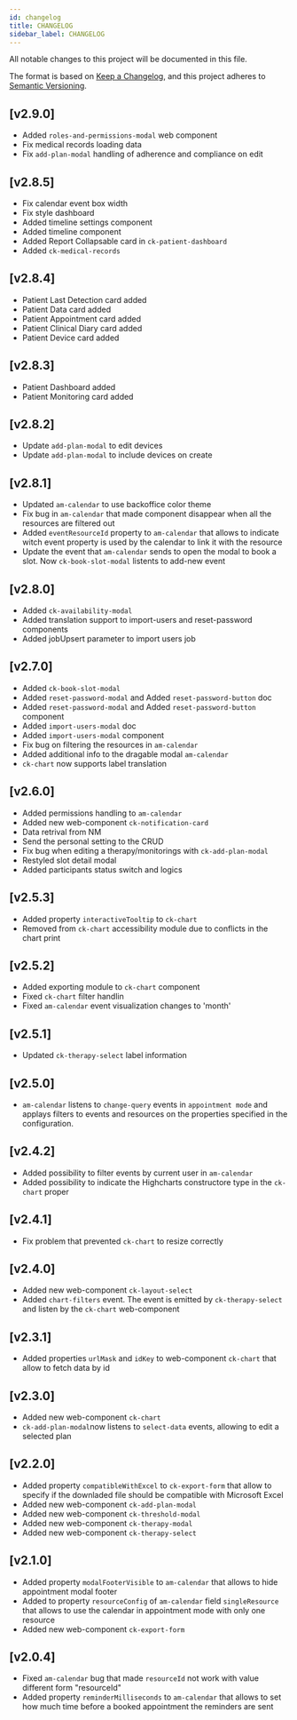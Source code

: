 ```yaml
---
id: changelog
title: CHANGELOG
sidebar_label: CHANGELOG
---
```


<!--
WARNING: this file was automatically generated by Mia-Platform Doc Aggregator.
DO NOT MODIFY IT BY HAND.
Instead, modify the source file and run the aggregator to regenerate this file.
-->

All notable changes to this project will be documented in this file.

The format is based on [Keep a Changelog](https://keepachangelog.com/en/1.0.0/),
and this project adheres to [Semantic Versioning](https://semver.org/spec/v2.0.0.html).

## [v2.9.0]

- Added `roles-and-permissions-modal` web component
- Fix medical records loading data
- Fix `add-plan-modal` handling of adherence and compliance on edit

## [v2.8.5]

- Fix calendar event box width
- Fix style dashboard
- Added timeline settings component
- Added timeline component
- Added Report Collapsable card in `ck-patient-dashboard`
- Added `ck-medical-records`

## [v2.8.4]

- Patient Last Detection card added
- Patient Data card added
- Patient Appointment card added
- Patient Clinical Diary card added
- Patient Device card added

## [v2.8.3]

- Patient Dashboard added
- Patient Monitoring card added

## [v2.8.2]

- Update `add-plan-modal` to edit devices
- Update `add-plan-modal` to include devices on create

## [v2.8.1]

- Updated `am-calendar` to use backoffice color theme
- Fix bug in `am-calendar` that made component disappear when all the resources are filtered out
- Added `eventResourceId` property to `am-calendar` that allows to indicate witch event property is used by the calendar to link it with the resource
- Update the event that `am-calendar` sends to open the modal to book a slot. Now `ck-book-slot-modal` listents to add-new event

## [v2.8.0]

- Added `ck-availability-modal`
- Added translation support to import-users and reset-password components
- Added jobUpsert parameter to import users job

## [v2.7.0]

- Added `ck-book-slot-modal`
- Added `reset-password-modal` and Added `reset-password-button` doc
- Added `reset-password-modal` and Added `reset-password-button` component
- Added `import-users-modal` doc
- Added `import-users-modal` component
- Fix bug on filtering the resources in `am-calendar`
- Added additional info to the dragable modal `am-calendar`
- `ck-chart` now supports label translation

## [v2.6.0]

- Added permissions handling to `am-calendar`
- Added new web-component `ck-notification-card`
- Data retrival from NM
- Send the personal setting to the CRUD 
- Fix bug when editing a therapy/monitorings with `ck-add-plan-modal`  
- Restyled slot detail modal
- Added participants status switch and logics

## [v2.5.3]

- Added property `interactiveTooltip` to `ck-chart`
- Removed from `ck-chart` accessibility module due to conflicts in the chart print 

## [v2.5.2]

- Added exporting module to `ck-chart` component
- Fixed `ck-chart` filter handlin
- Fixed `am-calendar` event visualization changes to 'month'
  
## [v2.5.1]

- Updated `ck-therapy-select` label information
  
## [v2.5.0]

- `am-calendar` listens to `change-query` events in `appointment mode` and applays filters to events and resources on the properties specified in the configuration.

## [v2.4.2]

- Added possibility to filter events by current user in `am-calendar`
- Added possibility to indicate the Highcharts constructore type in the `ck-chart` proper
  
## [v2.4.1]

- Fix problem that prevented `ck-chart` to resize correctly

## [v2.4.0]

- Added new web-component `ck-layout-select`
- Added `chart-filters` event. The event is emitted by `ck-therapy-select` and listen by the `ck-chart` web-component

## [v2.3.1]

- Added properties `urlMask` and `idKey` to web-component `ck-chart` that allow to fetch data by id  
  
## [v2.3.0]

- Added new web-component `ck-chart`
- `ck-add-plan-modal`now listens to `select-data` events, allowing to edit a selected plan
  
## [v2.2.0]

- Added property `compatibleWithExcel` to `ck-export-form` that allow to specify if the downladed file should be compatible with Microsoft Excel
- Added new web-component `ck-add-plan-modal`
- Added new web-component `ck-threshold-modal`
- Added new web-component `ck-therapy-modal`
- Added new web-component `ck-therapy-select`

## [v2.1.0]

- Added property `modalFooterVisible` to `am-calendar` that allows to hide appointment modal footer
- Added to property `resourceConfig` of `am-calendar` field `singleResource` that allows to use the calendar in appointment mode with only one resource
- Added new web-component `ck-export-form`

## [v2.0.4]

- Fixed `am-calendar` bug that made `resourceId` not work with value different form "resourceId"
- Added property `reminderMilliseconds` to `am-calendar` that allows to set how much time before a booked appointment the reminders are sent
